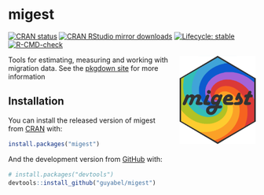 
<!-- README.md is generated from README.Rmd. Please edit that file -->

# migest

<!-- badges: start -->

[![CRAN
status](https://www.r-pkg.org/badges/version/migest)](https://CRAN.R-project.org/package=migest)
[![CRAN RStudio mirror
downloads](https://cranlogs.r-pkg.org/badges/grand-total/migest?color=blue)](https://r-pkg.org/pkg/migest)
[![Lifecycle:
stable](https://img.shields.io/badge/lifecycle-stable-brightgreen.svg)](https://lifecycle.r-lib.org/articles/stages.html#stable)
[![R-CMD-check](https://github.com/guyabel/migest/workflows/R-CMD-check/badge.svg)](https://github.com/guyabel/migest/actions)
<!-- badges: end -->

<img src='https://raw.githubusercontent.com/guyabel/migest/master/hex/logo_transp.png' align="right" height="180" style="padding-left: 20px; padding-bottom: 20px;" />

Tools for estimating, measuring and working with migration data. See the
[pkgdown site](http://guyabel.github.io/migest/) for more information

## Installation

You can install the released version of migest from
[CRAN](https://CRAN.R-project.org) with:

``` r
install.packages("migest")
```

And the development version from [GitHub](https://github.com/) with:

``` r
# install.packages("devtools")
devtools::install_github("guyabel/migest")
```

